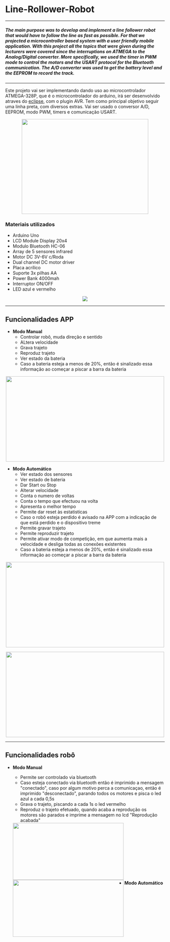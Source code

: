 # Line-Rollower-Robot

----

##### The main purpose was to develop and implement a line follower robot that would have to follow the line as fast as possible. For that we projected a microcontroller based system with a user friendly mobile application. With this project all the topics that were given during the lecturers were covered since the interruptions on ATMEGA to the Analog/Digital converter. More specifically, we used the timer in PWM mode to control the motors and the USART protocol for the Bluetooth communication. The A/D converter was used to get the battery level and the EEPROM to record the track.

----

Este projeto vai ser implementando dando uso ao microcontrolador ATMEGA-328P, que é o microcontrolador do arduino, irá ser desenvolvido atraves do [eclipse](https://www.eclipse.org/), com o plugin AVR.
Tem como principal objetivo seguir uma linha preta, com diversos extras.
Vai ser usado o conversor A/D, EEPROM, modo PWM, timers e comunicação USART.

<p align="center">
  <img src="https://user-images.githubusercontent.com/35969631/51709991-cd2f1280-201f-11e9-9b0c-49ccb89862b0.jpg" width="400" height="300">
</p>



### Materiais utilizados
* Arduino Uno
* LCD Module Display 20x4
* Modulo Bluetooth HC-06
* Array de 5 sensores infrared
* Motor DC 3V-6V c/Roda
* Dual channel DC motor driver
* Placa acrílico
* Suporte 3x pilhas AA
* Power Bank 4000mah
* Interruptor ON/OFF
* LED azul e vermelho

<p align="center">
  
   <img src="https://user-images.githubusercontent.com/35969631/51689680-0bf8a480-1fef-11e9-9f20-35d9b9e2bc54.png">
</p>

---

## Funcionalidades APP
* **Modo Manual**
  * Controlar robô, muda direção e sentido
  * ALtera velocidade
  * Grava trajeto
  * Reproduz trajeto
  * Ver estado da bateria
  * Caso a bateria esteja a menos de 20%, então é sinalizado essa informação ao começar a piscar a barra da bateria

<p align="center">
  <img src="https://user-images.githubusercontent.com/35969631/51706773-59890780-2017-11e9-8f1a-d1c2298796c1.jpg" width="500" height="270">
</p>




* **Modo Automático**
  * Ver estado dos sensores
  * Ver estado de bateria
  * Dar Start ou Stop
  * Alterar velocidade
  * Conta o numero de voltas
  * Conta o tempo que efectuou na volta
  * Apresenta o melhor tempo
  * Permite dar reset às estatisticas
  * Caso o robô esteja perdido é avisado na APP com a indicação de que está perdido e o dispositivo treme
  * Permite gravar trajeto 
  * Permite reproduzir trajeto
  * Permite ativar modo de competição, em que aumenta mais a velocidade e desliga todas as conexões existentes
  * Caso a bateria esteja a menos de 20%, então é sinalizado essa informação ao começar a piscar a barra da bateria
  
<p align="center">
  <img src="https://user-images.githubusercontent.com/35969631/51708005-9f939a80-201a-11e9-8993-3f61d725abfa.jpg" width="500" height="270">
</p>
<p align="center">
  <img src="https://user-images.githubusercontent.com/35969631/51708004-9f939a80-201a-11e9-8567-8a2dcd8948bc.jpg" width="500" height="270">
</p>


----

## Funcionalidades robô
* **Modo Manual**
  * Permite ser controlado via bluetooth
  * Caso esteja conectado via bluetooth então é imprimido a mensagem "conectado", caso por algum motivo perca a comunicaçao, então é imprimido "desconectado", parando todos os motores e pisca o led azul a cada 0,5s
  * Grava o trajeto, piscando a cada 1s o led vermelho
  * Reproduz o trajeto efetuado, quando acaba a reprodução os motores são parados e imprime a mensagem no lcd "Reprodução acabada"
  <img align="left" width="350" height="180" src="https://user-images.githubusercontent.com/35969631/51706769-5726ad80-2017-11e9-83e0-387e94e55455.jpg">
  
  <img align="left" width="350" height="180" src="https://user-images.githubusercontent.com/35969631/51706770-57bf4400-2017-11e9-9ed0-d4f0ba023969.jpg">

<br/>
<br/>
<br/>
<br/>
<br/>
<br/>

<br/>
<br/>
<br/>




* **Modo Automático**

 


